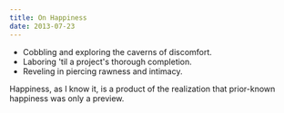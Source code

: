 ```yaml
---
title: On Happiness
date: 2013-07-23
---
```


* Cobbling and exploring the caverns of discomfort.
* Laboring 'til a project's thorough completion.
* Reveling in piercing rawness and intimacy.

Happiness, as I know it, is a product of the realization that prior-known
happiness was only a preview.
